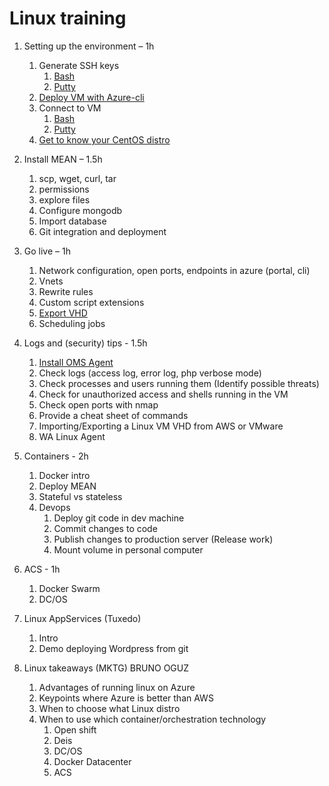 # Linux training


1.	Setting up the environment – 1h
    1.	Generate SSH keys
        1. [Bash](content/01-set-up/01-key-generation-bash.md)
        1. [Putty](content/01-set-up/01-key-generation-putty.md)
    1.	[Deploy VM with Azure-cli](content/01-set-up/02-deploy-vm.md)
    1.	Connect to VM
        1.	[Bash](content/01-set-up/03-connect-to-vm-bash.md)
        1.  [Putty](content/01-set-up/03-connect-to-vm-putty.md)
    1.	[Get to know your CentOS distro](content/01-set-up/04-intro-centos)
2.	Install MEAN – 1.5h
    1.	scp, wget, curl, tar
    1.	permissions
    1.	explore files
    3.	Configure mongodb   
    1.	Import database
    1.	Git integration and deployment
    
3.	Go live – 1h
    1.	Network configuration, open ports, endpoints in azure (portal, cli)
    1.	Vnets
    1.  Rewrite rules
    1.	Custom script extensions
    1.	[Export VHD](https://github.com/brusMX/linux-training/blob/master/content/03-go-prod/capture-azure-vm.md)
    1.  Scheduling jobs
    
4.	Logs and (security) tips - 1.5h
    1.  [Install OMS Agent](https://github.com/brusMX/linux-training/blob/master/content/04-logs-security/install-OMS-Agent-for-Linux.md)
    1.	Check logs (access log, error log, php verbose mode)
    1.	Check processes and users running them (Identify possible threats)
    1.	Check for unauthorized access and shells running in the VM
    1.	Check open ports with nmap
    1.	Provide a cheat sheet of commands
    9.	Importing/Exporting a Linux VM VHD from AWS or VMware
    1.	WA Linux Agent

    
5.	Containers - 2h
    1.	Docker intro
    1.	Deploy MEAN
    1.	Stateful vs stateless
    1.	Devops 
        1.	Deploy git code in dev machine
        1.	Commit changes to code
        1.	Publish changes to production server (Release work)
        1.	Mount volume in personal computer
        
6.	ACS - 1h
    1.	Docker Swarm
    1.	DC/OS
    
7.	Linux AppServices (Tuxedo)
    1.	Intro
    1.	Demo deploying Wordpress from git

8.	Linux takeaways (MKTG) BRUNO OGUZ
    1.	Advantages of running linux on Azure
    2.	Keypoints where Azure is better than AWS
    3.	When to choose what Linux distro
    4.	When to use which container/orchestration technology
        1.	Open shift
        2.	Deis
        3.	DC/OS
        4.	Docker Datacenter
        5.	ACS
